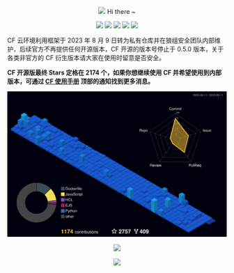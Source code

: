 <div align="center">

<a href="https://github.com/teamssix"><img src="https://media.giphy.com/media/hvRJCLFzcasrR4ia7z/giphy.gif" width="22px"></a> Hi there ~

[![](https://img.shields.io/badge/Research%20Direction-Cloud%20Security-blue)](https://wiki.teamssix.com) [![](https://img.shields.io/badge/Blog-teamssix.com-blue)](https://teamssix.com) [![](https://img.shields.io/badge/T%20Wiki-wiki.teamssix.com-blue)](https://wiki.teamssix.com) [![](https://img.shields.io/badge/微信公众号-TeamsSix-blue)](https://cdn.jsdelivr.net/gh/teamssix/BlogImages/imgs/TeamsSix_Subscription_Logo2.png) [![](https://img.shields.io/twitter/follow/teamssix?label=Followers&style=social)](https://twitter.com/teamssix)

</div>

CF 云环境利用框架于 2023 年 8 月 9 日转为私有仓库并在狼组安全团队内部维护，后续官方不再提供任何开源版本，CF 开源的版本号停止于 0.5.0 版本，关于各类非官方的 CF 衍生版本请大家在使用时留意是否安全。

**CF 开源版最终 Stars 定格在 2174 个，如果你想继续使用 CF 并希望使用到内部版本，可通过 [CF 使用手册](https://wiki.teamssix.com/CF/) 顶部的通知找到更多消息。**

<div align="center">

[![github-active](./profile-3d-contrib/profile-night-view.svg)](https://github.com/teamssix)

[![](https://activity-graph.herokuapp.com/graph?username=teamssix&bg_color=black&color=23affc&line=23affc)](https://github.com/teamssix)

<a href="https://github.com/teamssix"><img width="700" src="https://cdn.jsdelivr.net/gh/teamssix/BlogImages/imgs/202204152148071.png"></a></div>

